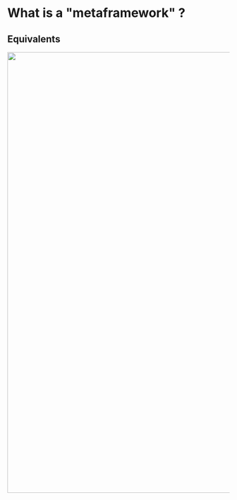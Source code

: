 <style>
.equivalents-13 {
  width: 1000px;
  height: auto;
}
  </style>

# What is a "metaframework" ?

## Equivalents

<img src="./assets/images/01-intro/frameworks.png" class="equivalents-13"  />
